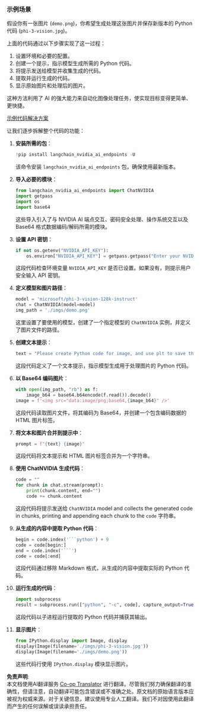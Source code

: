 <!--
CO_OP_TRANSLATOR_METADATA:
{
  "original_hash": "99474e9687279d0657412c806856b559",
  "translation_date": "2025-04-03T07:53:43+00:00",
  "source_file": "md\\02.Application\\04.Vision\\Phi3\\E2E_Nvidia_NIM_Vision.md",
  "language_code": "zh"
}
-->
### 示例场景

假设你有一张图片 (`demo.png`)，你希望生成处理这张图片并保存新版本的 Python 代码 (`phi-3-vision.jpg`)。

上面的代码通过以下步骤实现了这一过程：

1. 设置环境和必要的配置。
2. 创建一个提示，指示模型生成所需的 Python 代码。
3. 将提示发送给模型并收集生成的代码。
4. 提取并运行生成的代码。
5. 显示原始图片和处理后的图片。

这种方法利用了 AI 的强大能力来自动化图像处理任务，使实现目标变得更简单、更快捷。

[示例代码解决方案](../../../../../../code/06.E2E/E2E_Nvidia_NIM_Phi3_Vision.ipynb)

让我们逐步拆解整个代码的功能：

1. **安装所需的包**：
    ```python
    !pip install langchain_nvidia_ai_endpoints -U
    ```
    该命令安装 `langchain_nvidia_ai_endpoints` 包，确保使用最新版本。

2. **导入必要的模块**：
    ```python
    from langchain_nvidia_ai_endpoints import ChatNVIDIA
    import getpass
    import os
    import base64
    ```
    这些导入引入了与 NVIDIA AI 端点交互、密码安全处理、操作系统交互以及 Base64 格式数据编码/解码所需的模块。

3. **设置 API 密钥**：
    ```python
    if not os.getenv("NVIDIA_API_KEY"):
        os.environ["NVIDIA_API_KEY"] = getpass.getpass("Enter your NVIDIA API key: ")
    ```
    这段代码检查环境变量 `NVIDIA_API_KEY` 是否已设置。如果没有，则提示用户安全输入 API 密钥。

4. **定义模型和图片路径**：
    ```python
    model = 'microsoft/phi-3-vision-128k-instruct'
    chat = ChatNVIDIA(model=model)
    img_path = './imgs/demo.png'
    ```
    这里设置了要使用的模型，创建了一个指定模型的 `ChatNVIDIA` 实例，并定义了图片文件的路径。

5. **创建文本提示**：
    ```python
    text = "Please create Python code for image, and use plt to save the new picture under imgs/ and name it phi-3-vision.jpg."
    ```
    这段代码定义了一个文本提示，指示模型生成用于处理图片的 Python 代码。

6. **以 Base64 编码图片**：
    ```python
    with open(img_path, "rb") as f:
        image_b64 = base64.b64encode(f.read()).decode()
    image = f'<img src="data:image/png;base64,{image_b64}" />'
    ```
    这段代码读取图片文件，将其编码为 Base64，并创建一个包含编码数据的 HTML 图片标签。

7. **将文本和图片合并到提示中**：
    ```python
    prompt = f"{text} {image}"
    ```
    这段代码将文本提示和 HTML 图片标签合并为一个字符串。

8. **使用 ChatNVIDIA 生成代码**：
    ```python
    code = ""
    for chunk in chat.stream(prompt):
        print(chunk.content, end="")
        code += chunk.content
    ```
    这段代码将提示发送给 `ChatNVIDIA` model and collects the generated code in chunks, printing and appending each chunk to the `code` 字符串。

9. **从生成的内容中提取 Python 代码**：
    ```python
    begin = code.index('```python') + 9
    code = code[begin:]
    end = code.index('```')
    code = code[:end]
    ```
    这段代码通过移除 Markdown 格式，从生成的内容中提取实际的 Python 代码。

10. **运行生成的代码**：
    ```python
    import subprocess
    result = subprocess.run(["python", "-c", code], capture_output=True)
    ```
    这段代码以子进程运行提取的 Python 代码并捕获其输出。

11. **显示图片**：
    ```python
    from IPython.display import Image, display
    display(Image(filename='./imgs/phi-3-vision.jpg'))
    display(Image(filename='./imgs/demo.png'))
    ```
    这些代码行使用 `IPython.display` 模块显示图片。

**免责声明**:  
本文档使用AI翻译服务 [Co-op Translator](https://github.com/Azure/co-op-translator) 进行翻译。尽管我们努力确保翻译的准确性，但请注意，自动翻译可能包含错误或不准确之处。原文档的原始语言版本应被视为权威来源。对于关键信息，建议使用专业人工翻译。我们不对因使用此翻译而产生的任何误解或误读承担责任。